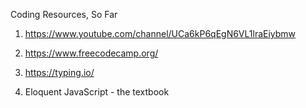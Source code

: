 Coding Resources, So Far

1. https://www.youtube.com/channel/UCa6kP6qEgN6VL1lraEiybmw

2. https://www.freecodecamp.org/

3. https://typing.io/

4. Eloquent JavaScript - the textbook
